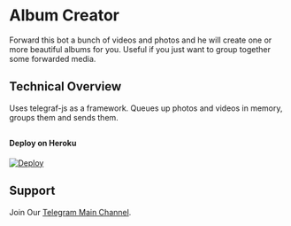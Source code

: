 Album Creator
============================

Forward this bot a bunch of videos and photos and he will create one or more beautiful albums for you. Useful if you just want to group together some forwarded media.

Technical Overview
-------------------
Uses telegraf-js as a framework. Queues up photos and videos in memory, groups them and sends them.

##
#### Deploy on Heroku
[![Deploy](https://www.herokucdn.com/deploy/button.svg)](https://heroku.com/deploy)</br>

## Support   
Join Our [Telegram Main Channel](https://www.telegram.dog/NEWZONEID).

